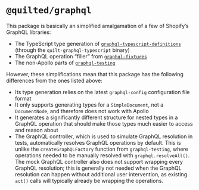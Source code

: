 # `@quilted/graphql`

This package is basically an simplified amalgamation of a few of Shopify’s GraphQL libraries:

- The TypeScript type generation of [`graphql-typescript-definitions`](https://github.com/Shopify/graphql-tools-web/tree/main/packages/graphql-typescript-definitions) (through the `quilt-graphql-typescript` binary)
- The GraphQL operation “filler” from [`graphql-fixtures`](https://github.com/Shopify/graphql-tools-web/tree/main/packages/graphql-fixtures)
- The non-Apollo parts of [`graphql-testing`](https://github.com/Shopify/quilt/tree/master/packages/graphql-testing)

However, these simplifications mean that this package has the following differences from the ones listed above:

- Its type generation relies on the latest `graphql-config` configuration file format
- It only supports generating types for a `SimpleDocument`, not a `DocumentNode`, and therefore does not work with Apollo
- It generates a significantly different structure for nested types in a GraphQL operation that should make those types much easier to access and reason about
- The GraphQL controller, which is used to simulate GraphQL resolution in tests, automatically resolves GraphQL operations by default. This is unlike the `createGraphQLFactory` function from `graphql-testing`, where operations needed to be manually resolved with `graphql.resolveAll()`. The mock GraphQL controller also does not support wrapping every GraphQL resolution; this is generally not needed when the GraphQL resolution can happen without additional user intervention, as existing `act()` calls will typically already be wrapping the operations.
